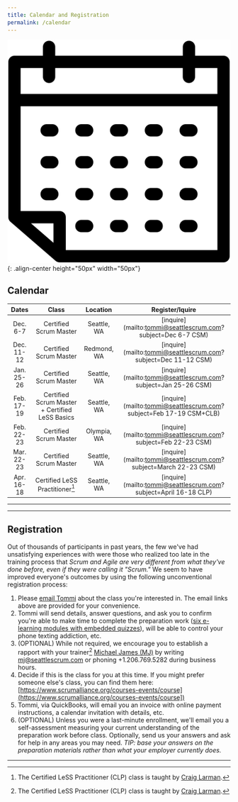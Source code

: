 ```yaml
---
title: Calendar and Registration
permalink: /calendar
---
```


![Calendar](assets/images/Calendar.svg){: .align-center height="50px" width="50px"}

## Calendar

| Dates       | Class         |   Location  | Register/Iquire
| :----------: |:----------:| :------------:|:---------------:
| Dec. 6-7 | Certified Scrum Master | Seattle, WA | [inquire](mailto:tommi@seattlescrum.com?subject=Dec 6-7 CSM)
| Dec. 11-12 | Certified Scrum Master | Redmond, WA | [inquire](mailto:tommi@seattlescrum.com?subject=Dec 11-12 CSM)
| Jan. 25-26 | Certified Scrum Master | Seattle, WA | [inquire](mailto:tommi@seattlescrum.com?subject=Jan 25-26 CSM)
| Feb. 17-19 | Certified Scrum Master + Certified LeSS Basics | Seattle, WA | [inquire](mailto:tommi@seattlescrum.com?subject=Feb 17-19 CSM+CLB)
| Feb. 22-23 | Certified Scrum Master | Olympia, WA | [inquire](mailto:tommi@seattlescrum.com?subject=Feb 22-23 CSM)
| Mar. 22-23 | Certified Scrum Master | Seattle, WA | [inquire](mailto:tommi@seattlescrum.com?subject=March 22-23 CSM)
| Apr. 16-18 | Certified LeSS Practitioner[^1] | Seattle, WA | [inquire](mailto:tommi@seattlescrum.com?subject=April 16-18 CLP)

----
[^1]: The Certified LeSS Practitioner (CLP) class is taught by [Craig Larman](https://www.amazon.com/Craig-Larman/e/B000APVUN6).

----

## Registration

Out of thousands of participants in past years, the few we've had unsatisfying experiences with were those who realized too late in the training process that _Scrum and Agile are very different from what they've done before, even if they were calling it "Scrum."_  We seem to have improved everyone's outcomes by using the following unconventional registration process:

1. Please [email Tommi](mailto:tommi@seattlescrum.com?subject=training) about the class you're interested in.  The email links above are provided for your convenience.
2. Tommi will send details, answer questions, and ask you to confirm you're able to make time to complete the preparation work ([six e-learning modules with embedded quizzes](http://ScrumTrainingSeries.com)), will be able to control your phone texting addiction, etc.
3. (OPTIONAL) While not required, we encourage you to establish a rapport with your trainer[^1] [Michael James (MJ)](https://www.linkedin.com/in/michaeljamesseattle/) by writing [mj@seattlescrum.com](mj@seattlescrum.com) or phoning +1.206.769.5282 during business hours.
4. Decide if this is the class for you at this time.  If you might prefer someone else's class, you can find them here: [https://www.scrumalliance.org/courses-events/course](https://www.scrumalliance.org/courses-events/course])
5. Tommi, via QuickBooks, will email you an invoice with online payment instructions, a calendar invitation with details, etc.
6. (OPTIONAL) Unless you were a last-minute enrollment, we'll email you a self-assessment measuring your current understanding of the preparation work before class.  Optionally, send us your answers and ask for help in any areas you may need.  _TIP: base your answers on the preparation materials rather than what your employer currently does._

----
